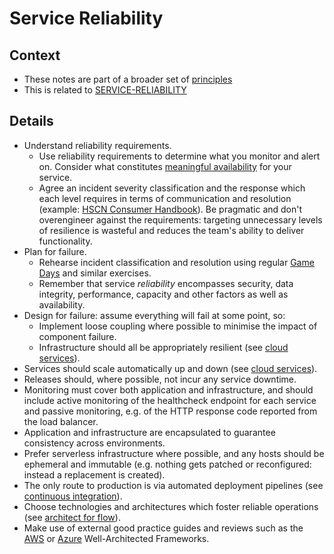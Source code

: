 # Service Reliability

## Context

* These notes are part of a broader set of [principles](../principles.md)
* This is related to [SERVICE-RELIABILITY](https://service-manual.nhs.uk/service-standard/14-operate-a-reliable-service)

## Details

* Understand reliability requirements.
    * Use reliability requirements to determine what you monitor and alert on. Consider what constitutes [meaningful availability](https://www.usenix.org/system/files/nsdi20spring_hauer_prepub.pdf) for your service.
    * Agree an incident severity classification and the response which each level requires in terms of communication and resolution (example: [HSCN Consumer Handbook](https://digital.nhs.uk/services/health-and-social-care-network/hscn-consumer-handbook/service-levels-and-incident-severity-classification)). Be pragmatic and don't overengineer against the requirements: targeting unnecessary levels of resilience is wasteful and reduces the team's ability to deliver functionality.
* Plan for failure.
    * Rehearse incident classification and resolution using regular [Game Days](https://aws.amazon.com/gameday/#:~:text=What%20is%20AWS%20GameDay%3F,gamified%2C%20risk%2Dfree%20environment.) and similar exercises.
    * Remember that service _reliability_ encompasses security, data integrity, performance, capacity and other factors as well as availability.
* Design for failure: assume everything will fail at some point, so:
    * Implement loose coupling where possible to minimise the impact of component failure.
    * Infrastructure should all be appropriately resilient (see [cloud services](cloud-services.md)).
* Services should scale automatically up and down (see [cloud services](cloud-services.md)).
* Releases should, where possible, not incur any service downtime.
* Monitoring must cover both application and infrastructure, and should include active monitoring of the healthcheck endpoint for each service and passive monitoring, e.g. of the HTTP response code reported from the load balancer.
* Application and infrastructure are encapsulated to guarantee consistency across environments.
* Prefer serverless infrastructure where possible, and any hosts should be ephemeral and immutable (e.g. nothing gets patched or reconfigured: instead a replacement is created).
* The only route to production is via automated deployment pipelines (see [continuous integration](continuous-integration.md)).
* Choose technologies and architectures which foster reliable operations (see [architect for flow](../patterns/architect-for-flow.md)).
* Make use of external good practice guides and reviews such as the [AWS](https://aws.amazon.com/architecture/well-architected/) or [Azure](https://azure.microsoft.com/en-gb/blog/introducing-the-microsoft-azure-wellarchitected-framework/) Well-Architected Frameworks.
